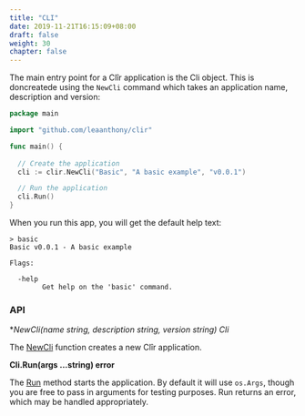 ```yaml
---
title: "CLI"
date: 2019-11-21T16:15:09+08:00
draft: false
weight: 30
chapter: false
---
```


The main entry point for a Clîr application is the Cli object. This is doncreatede using the `NewCli` command which takes an application name, description and version:

```go
package main

import "github.com/leaanthony/clir"

func main() {
  
  // Create the application
  cli := clir.NewCli("Basic", "A basic example", "v0.0.1")

  // Run the application
  cli.Run()
}
```

When you run this app, you will get the default help text:

```shell
> basic
Basic v0.0.1 - A basic example

Flags:

  -help
        Get help on the 'basic' command.

```

### API

**NewCli(name string, description string, version string) *Cli**

The [NewCli](https://godoc.org/github.com/leaanthony/clir#NewCli) function creates a new Clîr application. 

**Cli.Run(args ...string) error**

The [Run](https://godoc.org/github.com/leaanthony/clir#Cli.Run) method starts the application. By default it will use `os.Args`, though you are free to pass in arguments for testing purposes. Run returns an error, which may be handled appropriately.

